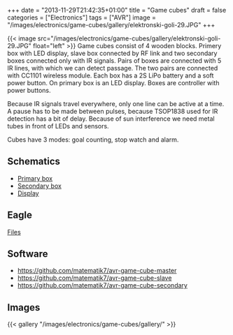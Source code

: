 +++
date = "2013-11-29T21:42:35+01:00"
title = "Game cubes"
draft = false
categories = ["Electronics"]
tags = ["AVR"]
image = "/images/electronics/game-cubes/gallery/elektronski-goli-29.JPG"
+++

{{< image src="/images/electronics/game-cubes/gallery/elektronski-goli-29.JPG" float="left" >}}
Game cubes consist of 4 wooden blocks. Primery box with LED display, slave box connected by RF link and two secondary boxes connected only with IR signals. Pairs of boxes are connected with 5 IR lines, with which we can detect passage. The two pairs are connected with CC1101 wireless module. Each box has a 2S LiPo battery and a soft power button. On primary box is an LED display. Boxes are controller with power buttons.

Because IR signals travel everywhere, only one line can be active at a time. A pause has to be made between pulses, because TSOP1838 used for IR detection has a bit of delay. Because of sun interference we need metal tubes in front of LEDs and sensors.

Cubes have 3 modes: goal counting, stop watch and alarm.

## Schematics
- [Primary box](/images/electronics/game-cubes/primary_box.pdf)
- [Secondary box](/images/electronics/game-cubes/secondary_box.pdf)
- [Display](/images/electronics/game-cubes/led_display.pdf)

## Eagle
[Files](/images/electronics/game-cubes/elektronski-goli.zip)

## Software
- https://github.com/matematik7/avr-game-cube-master
- https://github.com/matematik7/avr-game-cube-slave
- https://github.com/matematik7/avr-game-cube-secondary

## Images
{{< gallery "/images/electronics/game-cubes/gallery/" >}}
